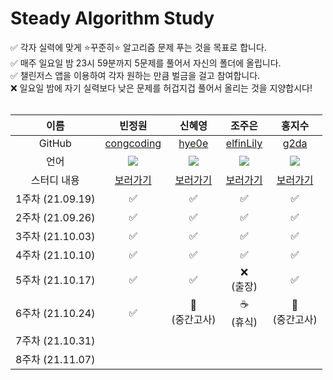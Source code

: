 # Steady Algorithm Study
✅ 각자 실력에 맞게 ⭐꾸준히⭐ 알고리즘 문제 푸는 것을 목표로 합니다.  
✅ 매주 일요일 밤 23시 59분까지 5문제를 풀어서 자신의 폴더에 올립니다.  
✅ 챌린저스 앱을 이용하여 각자 원하는 만큼 벌금을 걸고 참여합니다.  
❌ 일요일 밤에 자기 실력보다 낮은 문제를 허겁지겁 풀어서 올리는 것을 지양합시다!  
<br />

이름 | 빈정원 | 신혜영 | 조주은 | 홍지수
:-: | :-: | :-: | :-: | :-:
GitHub | [congcoding](https://github.com/congcoding) | [hye0e](https://github.com/hye0e) | [elfinLily](https://github.com/elfinLily) | [g2da](https://github.com/g2da)
언어 | <img src="https://img.shields.io/badge/Java-007396?style=flat-square&logo=Java&logoColor=white" /> | <img src="https://img.shields.io/badge/Python-3766AB?style=flat-square&logo=Python&logoColor=white"/> | <img src="https://img.shields.io/badge/C%23-239120?style=flat-square&logo=csharp&logoColor=white" /> | <img src="https://img.shields.io/badge/Python-3766AB?style=flat-square&logo=Python&logoColor=white"/>
스터디 내용 | [보러가기](https://github.com/congcoding/ProgrammersStudy/tree/main/%EB%B9%88%EC%A0%95%EC%9B%90) | [보러가기](https://github.com/congcoding/ProgrammersStudy/tree/main/%EC%8B%A0%ED%98%9C%EC%98%81) | [보러가기](https://github.com/congcoding/ProgrammersStudy/tree/main/%EC%A1%B0%EC%A3%BC%EC%9D%80) | [보러가기](https://github.com/congcoding/ProgrammersStudy/tree/main/%ED%99%8D%EC%A7%80%EC%88%98)
1주차 (21.09.19) | ✅ | ✅ | ✅ | ✅
2주차 (21.09.26) | ✅ | ✅ | ✅ | ✅
3주차 (21.10.03) | ✅ | ✅ | ✅ | ✅
4주차 (21.10.10) | ✅ | ✅ | ✅ | ✅
5주차 (21.10.17) | ✅ | ✅ | ❌ <br /> (출장) | ✅
6주차 (21.10.24) | ✅ | 📝 <br /> (중간고사) | ☕ <br /> (휴식) | 📝 <br /> (중간고사)
7주차 (21.10.31) |  |  |  |  
8주차 (21.11.07) |  |  |  | 
